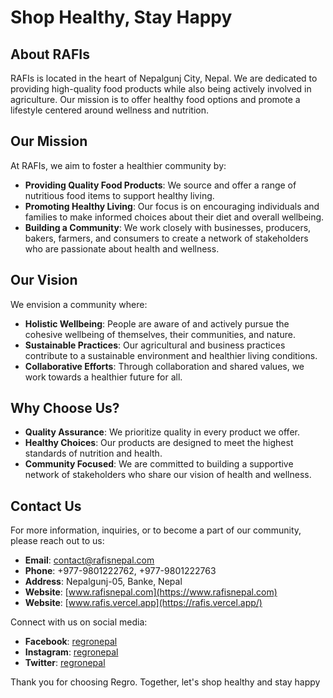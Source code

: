 # Shop Healthy, Stay Happy

## About RAFIs

RAFIs is located in the heart of Nepalgunj City, Nepal. We are dedicated to providing high-quality food products while also being actively involved in agriculture. Our mission is to offer healthy food options and promote a lifestyle centered around wellness and nutrition.

## Our Mission

At RAFIs, we aim to foster a healthier community by:

- **Providing Quality Food Products**: We source and offer a range of nutritious food items to support healthy living.
- **Promoting Healthy Living**: Our focus is on encouraging individuals and families to make informed choices about their diet and overall wellbeing.
- **Building a Community**: We work closely with businesses, producers, bakers, farmers, and consumers to create a network of stakeholders who are passionate about health and wellness.

## Our Vision

We envision a community where:

- **Holistic Wellbeing**: People are aware of and actively pursue the cohesive wellbeing of themselves, their communities, and nature.
- **Sustainable Practices**: Our agricultural and business practices contribute to a sustainable environment and healthier living conditions.
- **Collaborative Efforts**: Through collaboration and shared values, we work towards a healthier future for all.

## Why Choose Us?

- **Quality Assurance**: We prioritize quality in every product we offer.
- **Healthy Choices**: Our products are designed to meet the highest standards of nutrition and health.
- **Community Focused**: We are committed to building a supportive network of stakeholders who share our vision of health and wellness.

## Contact Us

For more information, inquiries, or to become a part of our community, please reach out to us:

- **Email**: [contact@rafisnepal.com](mailto:contact@rafisnepal.com)
- **Phone**: +977-9801222762, +977-9801222763
- **Address**: Nepalgunj-05, Banke, Nepal
- **Website**: [www.rafisnepal.com](https://www.rafisnepal.com)
- **Website**: [www.rafis.vercel.app](https://rafis.vercel.app/)

Connect with us on social media:

- **Facebook**: [regronepal](https://www.facebook.com/regronepal)
- **Instagram**: [regronepal](https://www.instagram.com/regronepal)
- **Twitter**: [regronepal](https://twitter.com/regronepal)

Thank you for choosing Regro. Together, let's shop healthy and stay happy

